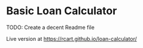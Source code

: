 # Basic Loan Calculator

TODO: Create a decent Readme file

Live version at https://rcart.github.io/loan-calculator/
